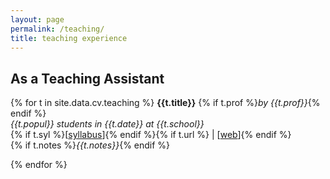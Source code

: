 ```yaml
---
layout: page
permalink: /teaching/
title: teaching experience
---
```


## As a Teaching Assistant

{% for t in site.data.cv.teaching %}
**{{t.title}}** {% if t.prof %}*by {{t.prof}}*{% endif %}<br />
*{{t.popul}} students in {{t.date}} at {{t.school}}*  <br />
{% if t.syl %}[[syllabus]({{t.syl}})]{% endif %}{% if t.url %} | [[web]({{t.url}})]{% endif %}<br />
{% if t.notes %}*{{t.notes}}*{% endif %}

{% endfor %}
